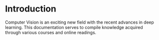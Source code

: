 # Introduction

Computer Vision is an exciting new field with the recent advances in 
deep learning. This documentation serves to compile knowledge 
acquired through various courses and online readings.

